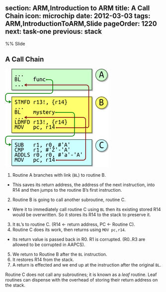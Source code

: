 section: ARM,Introduction to ARM
title: A Call Chain
icon: microchip
date: 2012-03-03
tags: ARM,IntroductionToARM,Slide
pageOrder: 1220
next: task-one
previous: stack
----

%% Slide
  
## A Call Chain

<img alt="Diagram showing call operation." src="img/dia/call.png" srcset="img/dia/call@2x.png 2x, img/dia/call@3x.png 3x">

1. Routine A branches with link (`BL`) to routine B.
  * This saves its return address, the address of the next instruction, into R14 and then jumps to the routine B’s first instruction.
2. Routine B is going to call another subroutine, routine C.
  * Were it to immediately call routine C using `BL` then its existing stored R14 would be overwritten. So it stores its R14 to the stack to preserve it.
3. It `BL`’s to routine C. (R14 ← return address, PC ← Routine C).
4. Routine C does its work, then returns using `MOV pc,r14`.
  * Its return value is passed back in R0. R1 is corrupted. (R0..R3 are allowed to be corrupted in AAPCS).
5. We return to Routine B after the `BL` instruction.
6. It restores R14 from the stack.
7. A return is effected and we end up at the instruction after the original `BL`.

Routine C does not call any subroutines; it is known as a *leaf* routine. Leaf routines can dispense with the overhead of storing their return address on the stack.

